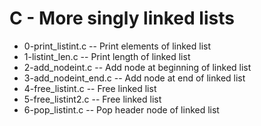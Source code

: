 # C - More singly linked lists

- 0-print_listint.c -- Print elements of linked list
- 1-listint_len.c -- Print length of linked list
- 2-add_nodeint.c -- Add node at beginning of linked list
- 3-add_nodeint_end.c -- Add node at end of linked list
- 4-free_listint.c -- Free linked list
- 5-free_listint2.c -- Free linked list
- 6-pop_listint.c -- Pop header node of linked list
